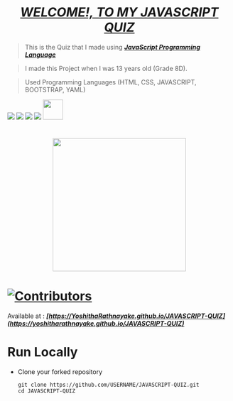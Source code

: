 
# <div align="center"><a href="https://yoshitharathnayake.github.io/JAVASCRIPT-QUIZ"><b><i>WELCOME!, TO MY JAVASCRIPT QUIZ</i></b></a></div> 

> This is the Quiz that I made using <b><i>[JavaScript Programming Language](https://www.w3schools.com/js/)</i></b>

> I made this Project when I was 13 years old (Grade 8D).

> Used Programming Languages (HTML, CSS, JAVASCRIPT, BOOTSTRAP, YAML) 

<a href="https://www.w3schools.com/html/"><img src="https://img.icons8.com/color/48/000000/html-5--v1.png"/><a>    <a href="https://www.w3schools.com/css/"><img src="https://img.icons8.com/color/48/000000/css3.png"/><a>    <a href="https://www.w3schools.com/js/"><img src="https://img.icons8.com/color/48/000000/javascript--v1.png"/><a>    <a href="https://www.w3schools.com/bootstrap/"><img src="https://img.icons8.com/color/48/000000/bootstrap.png"/><a>    <a href="https://www.tutorialspoint.com/yaml/index.htm"><img src="https://marketplace.automic.com/jart/prj3/depman/interfaces/marketplace/tools/push-file.jart?path=/jart/stg/marketplace/PCK_YAML/screenshots/YAML_Logo.png" height="45px"/><a>

# <div align="center"><img src="images/Quiz Time.jpg" width="300px"></div>

# [![Contributors](https://img.shields.io/badge/Contributors-1-lawngreen.svg?style=flat-square)](#contributors-)

Available at :  <b><i>[https://YoshithaRathnayake.github.io/JAVASCRIPT-QUIZ](https://yoshitharathnayake.github.io/JAVASCRIPT-QUIZ)</i></b>

#
# Run Locally

- Clone your forked repository
    
    ```
    git clone https://github.com/USERNAME/JAVASCRIPT-QUIZ.git
    cd JAVASCRIPT-QUIZ
    ```
